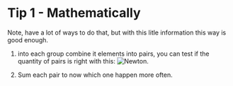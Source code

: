 # Tip 1 - Mathematically

Note, have a lot of ways to do that, but with this litle information this way is good enough.

1. into each group combine it elements into pairs, you can test if the quantity of pairs is right with this: ![Newton](../fixture/newton.svg "Newton Binomial").

2. Sum each pair to now which one happen more often.
